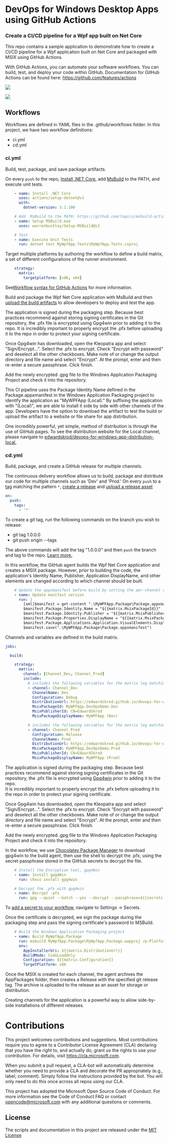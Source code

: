 # DevOps for Windows Desktop Apps using GitHub Actions

### Create a CI/CD pipeline for a Wpf app built on Net Core

This repo contains a sample application to demonstrate how to create a CI/CD pipeline for a Wpf application built on Net Core and packaged with MSIX using GitHub Actions. 

With GitHub Actions, you can automate your software workflows.  You can build, test, and deploy your code within GitHub.  Documentation for GitHub Actions can be found here: https://github.com/features/actions


![](https://github.com/edwardskrod/devops-for-windows-apps/workflows/Wpf%20Continuous%20Integration/badge.svg)

![](https://github.com/edwardskrod/devops-for-windows-apps/workflows/Wpf%20Continuous%20Delivery/badge.svg)

## Workflows

Workflows are defined in YAML files in the .github/workflows folder.  In this project, we have two workflow definitions:
* ci.yml
* cd.yml

### ci.yml

Build, test, package, and save package artifacts.

On every `push` to the repo, [Install .NET Core](https://github.com/actions/setup-dotnet), add [MsBuild](https://github.com/topics/msbuild-action) to the PATH, and execute unit tests.

```yaml
    - name: Install .NET Core
      uses: actions/setup-dotnet@v1
      with:
        dotnet-version: 3.1.100

    # Add  MsBuild to the PATH: https://github.com/topics/msbuild-action
    - name: Setup MSBuild.exe
      uses: warrenbuckley/Setup-MSBuild@v1

    # Test
    - name: Execute Unit Tests
      run: dotnet test MyWpfApp.Tests\MyWpfApp.Tests.csproj
```

Target multiple platforms by authoring the workflow to define a build matrix, a set of different configurations of the runner environment.   
```yaml
    strategy:
      matrix:
        targetplatform: [x86, x64]
```
See[Workflow syntax for GitHub Actions](https://help.github.com/en/actions/automating-your-workflow-with-github-actions/workflow-syntax-for-github-actions) for more information.

Build and package the Wpf Net Core application with MsBuild and then [upload the build artifacts](https://github.com/marketplace/actions/upload-artifact) to allow developers to deploy and test the app.

The application is signed during the packaging step. Because best practices recommend against storing signing certificates in the Git repository, the .pfx file is encrypted using Gpg4win prior to adding it to the repo.
It is incredibly important to properly encrypt the .pfx before uploading it to the repo in order to protect your signing certificate.

Once Gpg4win has downloaded, open the Kleopatra app and select "Sign/Encrypt...". Select the .pfx to encrypt. Check "Encrypt with password" and deselect all the other checkboxes. Make note of or change the output directory and file name and select "Encrypt". At the prompt, enter and then re-enter a secure passphrase. Click finish.

Add the newly encrypted .gpg file to the Windows Application Packaging Project and check it into the repository.

This CI pipeline uses the Package Identity Name defined in the Package.appxmanifest in the Windows Application Packaging project to identify the application as "MyWPFApp (Local)." By suffixing the application with "(Local)", we are able to install it side by side with other channels of the app.  Developers have the option to download the artifact to test the build or upload the artifact to a website or file share for app distribution.  

One incredibly powerful, yet simple, method of distribution is through the use of GitHub pages. To see the distribution website for the Local channel, please navigate to [edwardskrod/devops-for-windows-app-distribution-local.](https://github.com/edwardskrod/devops-for-windows-apps-distribution-local)

### cd.yml

Build, package, and create a GitHub release for multiple channels.

The continuous delivery workflow allows us to build, package and distribute our code for multiple channels such as 'Dev' and 'Prod.'   On every `push` to a [tag](https://git-scm.com/book/en/v2/Git-Basics-Tagging) matching the pattern `*`, [create a release](https://developer.github.com/v3/repos/releases/#create-a-release) and [upload a release asset](https://developer.github.com/v3/repos/releases/#upload-a-release-asset)  

```yaml
on: 
  push:
    tags:
      - '*'
```

To create a git tag, run the following commands on the branch you wish to release:
* git tag 1.0.0.0
* git push origin --tags

The above commands will add the tag "1.0.0.0" and then `push` the branch and tag to the repo. [Learn more.](https://git-scm.com/book/en/v2/Git-Basics-Tagging)

In this workflow, the GitHub agent builds the Wpf Net Core application and creates a MSIX package. However, prior to building the code, the application's Identity Name, Publisher, Application DisplayName, and other elements are changed according to which channel should be built. 

```yaml
    # Update the appxmanifest before build by setting the per-channel values set in the matrix.
    - name: Update manifest version
      run: |
        [xml]$manifest = get-content ".\MyWPFApp.Package\Package.appxmanifest"
        $manifest.Package.Identity.Name = "${{matrix.MsixPackageId}}"
        $manifest.Package.Identity.Publisher = "${{matrix.MsixPublisherId}}"
        $manifest.Package.Properties.DisplayName = "${{matrix.MsixPackageDisplayName}}"
        $manifest.Package.Applications.Application.VisualElements.DisplayName = "${{matrix.MsixPackageDisplayName}}"
        $manifest.save(".\MyWPFApp.Package\Package.appxmanifest")
```
 
 Channels and variables are defined in the build matrix.
```yaml
jobs:

  build:

    strategy:
      matrix:
        channel: [Channel_Dev, Channel_Prod]
        include:
          # includes the following variables for the matrix leg matching Channel_Dev
          - channel: Channel_Dev
            ChannelName: Dev
            Configuration: Debug
            DistributionUrl: https://edwardskrod.github.io/devops-for-windows-apps-distribution-dev
            MsixPackageId: MyWPFApp.DevOpsDemo.Dev
            MsixPublisherId: CN=EdwardSkrod
            MsixPackageDisplayName: MyWPFApp (Dev)

          # includes the following variables for the matrix leg matching Channel_Test
          - channel: Channel_Prod
            Configuration: Release
            ChannelName: Prod
            DistributionUrl: https://edwardskrod.github.io/devops-for-windows-apps-distribution-prod
            MsixPackageId: MyWPFApp.DevOpsDemo.Prod
            MsixPublisherId: CN=EdwardSkrod
            MsixPackageDisplayName: MyWPFApp (Prod)
```

The application is signed during the packaging step. Because best practices recommend against storing signing certificates in the Git repository, the .pfx file is encrypted using [Gpg4win](https://www.gpg4win.org/thanks-for-download.html) prior to adding it to the repo.  
It is incredibly important to properly encrypt the .pfx before uploading it to the repo in order to protect your signing certificate.  

Once Gpg4win has downloaded, open the Kleopatra app and select "Sign/Encrypt...".  Select the .pfx to encrypt.  Check "Encrypt with password" and deselect all the other checkboxes.  Make note of or change the output directory and file name and select "Encrypt".  At the prompt, enter and then re-enter a secure passphrase.  Click finish.

Add the newly encrypted .gpg file to the Windows Application Packaging Project and check it into the repository.

In the workflow, we use [Chocolatey Package Manager](https://chocolatey.org/) to download gpg4win to the build agent, then use the shell to decrypt the .pfx, using the secret passphrase stored in the GitHub secrets to decrypt the file. 

```yaml
    # Install the Encryption tool, gpg4Win
    - name: Install gpg4Win
      run: choco install gpg4win

    # Decrypt the .pfx with gpg4win
    - name: Decrypt .pfx
      run: gpg --quiet --batch --yes --decrypt --passphrase=${{secrets.Pfx_gpg_secret_passphrase}} --output MyWpfApp.Package\EdwardSkrodDeveloper.pfx MyWPFApp.Package\EdwardSkrodDeveloper.pfx.gpg
```

To [add a secret to your workflow](https://help.github.com/en/actions/automating-your-workflow-with-github-actions/virtual-environments-for-github-hosted-runners#creating-and-using-secrets-encrypted-variables), navigate to Settings -> Secrets.

Once the certificate is decrypted, we sign the package during the packaging step and pass the signing certificate's password to MSBuild.

```yaml
    # Build the Windows Application Packaging project
    - name: Build MyWpfApp.Package 
      run: msbuild MyWpfApp.Package\MyWpfApp.Package.wapproj /p:Platform=$env:TargetPlatform /p:Configuration=$env:Configuration /p:UapAppxPackageBuildMode=$env:BuildMode /p:AppInstallerUri=$env:AppInstallerUri /p:PackageCertificatePassword=${{secrets.Pfx_Key}}
      env:
        AppInstallerUri: ${{matrix.DistributionUrl}}
        BuildMode: SideLoadOnly
        Configuration: ${{matrix.Configuration}}
        TargetPlatform: x86

```

Once the MSIX is created for each channel, the agent archives the AppPackages folder, then creates a Release with the specified git release tag.  The archive is uploaded to the release as an asset for storage or distribution.

Creating channels for the application is a powerful way to allow side-by-side installations of different releases.


# Contributions
This project welcomes contributions and suggestions. Most contributions require you to agree to a Contributor License Agreement (CLA) declaring that you have the right to, and actually do, grant us the rights to use your contribution. For details, visit https://cla.microsoft.com.

When you submit a pull request, a CLA-bot will automatically determine whether you need to provide a CLA and decorate the PR appropriately (e.g., label, comment). Simply follow the instructions provided by the bot. You will only need to do this once across all repos using our CLA.

This project has adopted the Microsoft Open Source Code of Conduct. For more information see the Code of Conduct FAQ or contact opencode@microsoft.com with any additional questions or comments.

## License
The scripts and documentation in this project are released under the [MIT License](LICENSE)
